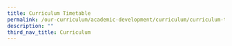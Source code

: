 ```yaml
---
title: Curriculum Timetable
permalink: /our-curriculum/academic-development/curriculum/curriculum-timetable
description: ""
third_nav_title: Curriculum
---
```

